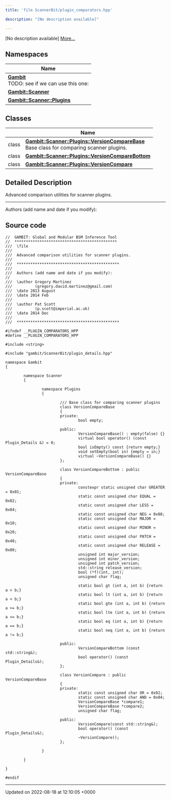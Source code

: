 ```yaml
---
title: 'file ScannerBit/plugin_comparators.hpp'

description: "[No description available]"

---
```







[No description available] [More...](#detailed-description)

## Namespaces

| Name           |
| -------------- |
| **[Gambit](/documentation/code/gambit_2-2/namespaces/namespacegambit/)** <br>TODO: see if we can use this one:  |
| **[Gambit::Scanner](/documentation/code/gambit_2-2/namespaces/namespacegambit_1_1scanner/)**  |
| **[Gambit::Scanner::Plugins](/documentation/code/gambit_2-2/namespaces/namespacegambit_1_1scanner_1_1plugins/)**  |

## Classes

|                | Name           |
| -------------- | -------------- |
| class | **[Gambit::Scanner::Plugins::VersionCompareBase](/documentation/code/gambit_2-2/classes/classgambit_1_1scanner_1_1plugins_1_1versioncomparebase/)** <br>Base class for comparing scanner plugins.  |
| class | **[Gambit::Scanner::Plugins::VersionCompareBottom](/documentation/code/gambit_2-2/classes/classgambit_1_1scanner_1_1plugins_1_1versioncomparebottom/)**  |
| class | **[Gambit::Scanner::Plugins::VersionCompare](/documentation/code/gambit_2-2/classes/classgambit_1_1scanner_1_1plugins_1_1versioncompare/)**  |

## Detailed Description


Advanced comparison utilities for scanner plugins.



------------------

Authors (add name and date if you modify): 




## Source code

```
//  GAMBIT: Global and Modular BSM Inference Tool
//  *********************************************
///  \file
///
///  Advanced comparison utilities for scanner plugins.
///
///  *********************************************
///
///  Authors (add name and date if you modify):
//
///  \author Gregory Martinez
///          (gregory.david.martinez@gmail.com)
///  \date 2013 August
///  \date 2014 Feb
///
///  \author Pat Scott
///          (p.scott@imperial.ac.uk)   
///  \date 2014 Dec
///
///  *********************************************

#ifndef __PLUGIN_COMPARATORS_HPP
#define __PLUGIN_COMPARATORS_HPP

#include <string>

#include "gambit/ScannerBit/plugin_details.hpp"

namespace Gambit
{

        namespace Scanner
        {

                namespace Plugins
                {
                        
                        /// Base class for comparing scanner plugins
                        class VersionCompareBase
                        {
                        private:
                                bool empty;

                        public:
                                VersionCompareBase() : empty(false) {}                
                                virtual bool operator() (const Plugin_Details &) = 0;
                                bool isEmpty() const {return empty;}
                                void setEmpty(bool in) {empty = in;}
                                virtual ~VersionCompareBase() {}
                        };
                        
                        class VersionCompareBottom : public VersionCompareBase
                        {
                        private:
                                constexpr static unsigned char GREATER = 0x01;
                                static const unsigned char EQUAL = 0x02;
                                static const unsigned char LESS = 0x04;
                                static const unsigned char NEG = 0x08;
                                static const unsigned char MAJOR = 0x10;
                                static const unsigned char MINOR = 0x20;
                                static const unsigned char PATCH = 0x40;
                                static const unsigned char RELEASE = 0x80;
                                unsigned int major_version;
                                unsigned int minor_version;
                                unsigned int patch_version;
                                std::string release_version;
                                bool (*f)(int, int);
                                unsigned char flag;
                                
                                static bool gt (int a, int b) {return a > b;}
                                static bool lt (int a, int b) {return a < b;}
                                static bool gte (int a, int b) {return a >= b;}
                                static bool lte (int a, int b) {return a <= b;}
                                static bool eq (int a, int b) {return a == b;}
                                static bool neq (int a, int b) {return a != b;}
                                
                        public:                        
                                VersionCompareBottom (const std::string&);
                                bool operator() (const Plugin_Details&);
                        };
                        
                        class VersionCompare : public VersionCompareBase
                        {
                        private:
                                static const unsigned char OR = 0x02;
                                static const unsigned char AND = 0x04;                        
                                VersionCompareBase *compare1;
                                VersionCompareBase *compare2;
                                unsigned char flag;
                                
                        public:
                                VersionCompare(const std::string&);                        
                                bool operator() (const Plugin_Details&);
                                ~VersionCompare();
                        };
                        
                }

        }

}

#endif
```


-------------------------------

Updated on 2022-08-18 at 12:10:05 +0000
